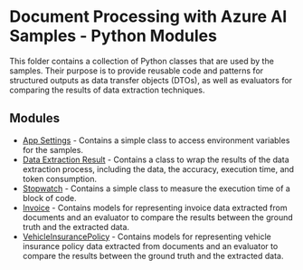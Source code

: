# Document Processing with Azure AI Samples - Python Modules

This folder contains a collection of Python classes that are used by the samples. Their purpose is to provide reusable code and patterns for structured outputs as data transfer objects (DTOs), as well as evaluators for comparing the results of data extraction techniques.

## Modules

- [App Settings](./app_settings.py) - Contains a simple class to access environment variables for the samples.
- [Data Extraction Result](./data_extraction_result.py) - Contains a class to wrap the results of the data extraction process, including the data, the accuracy, execution time, and token consumption.
- [Stopwatch](./stopwatch.py) - Contains a simple class to measure the execution time of a block of code.
- [Invoice](./invoice.py) - Contains models for representing invoice data extracted from documents and an evaluator to compare the results between the ground truth and the extracted data.
- [VehicleInsurancePolicy](./vehicle_insurance_policy.py) - Contains models for representing vehicle insurance policy data extracted from documents and an evaluator to compare the results between the ground truth and the extracted data.
